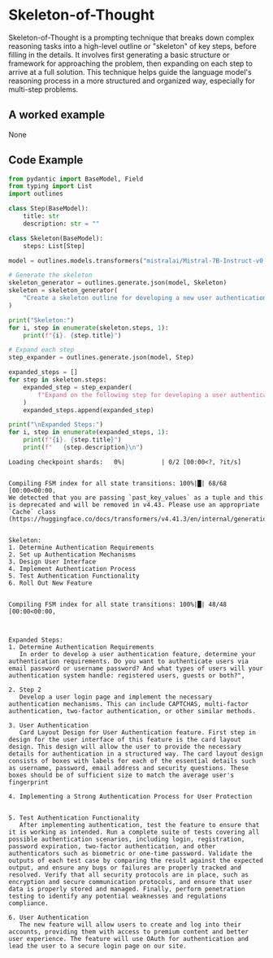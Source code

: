 # Skeleton-of-Thought


Skeleton-of-Thought is a prompting technique that breaks down complex reasoning tasks into a high-level outline or "skeleton" of key steps, before filling in the details. It involves first generating a basic structure or framework for approaching the problem, then expanding on each step to arrive at a full solution. This technique helps guide the language model's reasoning process in a more structured and organized way, especially for multi-step problems.
    

## A worked example

None    
## Code Example





```python
from pydantic import BaseModel, Field
from typing import List
import outlines

class Step(BaseModel):
    title: str
    description: str = ""

class Skeleton(BaseModel):
    steps: List[Step]

model = outlines.models.transformers("mistralai/Mistral-7B-Instruct-v0.1", device="cuda")

# Generate the skeleton
skeleton_generator = outlines.generate.json(model, Skeleton)
skeleton = skeleton_generator(
    "Create a skeleton outline for developing a new user authentication feature for a web application."
)

print("Skeleton:")
for i, step in enumerate(skeleton.steps, 1):
    print(f"{i}. {step.title}")

# Expand each step
step_expander = outlines.generate.json(model, Step)

expanded_steps = []
for step in skeleton.steps:
    expanded_step = step_expander(
        f"Expand on the following step for developing a user authentication feature: {step.title}"
    )
    expanded_steps.append(expanded_step)

print("\nExpanded Steps:")
for i, step in enumerate(expanded_steps, 1):
    print(f"{i}. {step.title}")
    print(f"   {step.description}\n")
```


    Loading checkpoint shards:   0%|          | 0/2 [00:00<?, ?it/s]


    Compiling FSM index for all state transitions: 100%|█| 68/68 [00:00<00:00, 
    We detected that you are passing `past_key_values` as a tuple and this is deprecated and will be removed in v4.43. Please use an appropriate `Cache` class (https://huggingface.co/docs/transformers/v4.41.3/en/internal/generation_utils#transformers.Cache)


    Skeleton:
    1. Determine Authentication Requirements
    2. Set up Authentication Mechanisms
    3. Design User Interface
    4. Implement Authentication Process
    5. Test Authentication Functionality
    6. Roll Out New Feature


    Compiling FSM index for all state transitions: 100%|█| 48/48 [00:00<00:00, 


    
    Expanded Steps:
    1. Determine Authentication Requirements
       In order to develop a user authentication feature, determine your authentication requirements. Do you want to authenticate users via email password or username password? And what types of users will your authentication system handle: registered users, guests or both?", 
    
    2. Step 2
       Develop a user login page and implement the necessary authentication mechanisms. This can include CAPTCHAS, multi-factor authentication, two-factor authentication, or other similar methods.
    
    3. User Authentication
       Card Layout Design for User Authentication feature. First step in design for the user interface of this feature is the card layout design. This design will allow the user to provide the necessary details for authentication in a structured way. The card layout design consists of boxes with labels for each of the essential details such as username, password, email address and security questions. These boxes should be of sufficient size to match the average user's fingerprint
    
    4. Implementing a Strong Authentication Process for User Protection
       
    
    5. Test Authentication Functionality
       After implementing authentication, test the feature to ensure that it is working as intended. Run a complete suite of tests covering all possible authentication scenarios, including login, registration, password expiration, two-factor authentication, and other authenticators such as biometric or one-time password. Validate the outputs of each test case by comparing the result against the expected output, and ensure any bugs or failures are properly tracked and resolved. Verify that all security protocols are in place, such as encryption and secure communication protocols, and ensure that user data is properly stored and managed. Finally, perform penetration testing to identify any potential weaknesses and regulations compliance.
    
    6. User Authentication
       The new feature will allow users to create and log into their accounts, providing them with access to premium content and better user experience. The feature will use OAuth for authentication and lead the user to a secure login page on our site.
    

